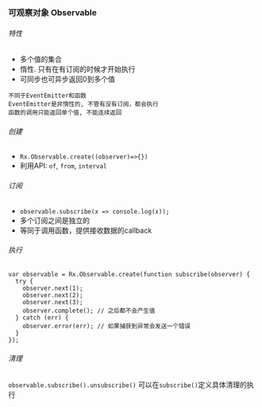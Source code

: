 ### 可观察对象 Observable

###### 特性
- 多个值的集合
- 惰性. 只有在有订阅的时候才开始执行
- 可同步也可异步返回0到多个值

```
不同于EventEmitter和函数
EventEmitter是非惰性的, 不管有没有订阅，都会执行
函数的调用只能返回单个值, 不能连续返回
```

###### 创建
- `Rx.Observable.create((observer)=>{})`
- 利用API: `of`, `from`, `interval`

###### 订阅
- `observable.subscribe(x => console.log(x));`
- 多个订阅之间是独立的
- 等同于调用函数，提供接收数据的callback

###### 执行
```
var observable = Rx.Observable.create(function subscribe(observer) {
  try {
    observer.next(1);
    observer.next(2);
    observer.next(3);
    observer.complete(); // 之后都不会产生值
  } catch (err) {
    observer.error(err); // 如果捕获到异常会发送一个错误
  }
});
```

###### 清理
`observable.subscribe().unsubscribe()`
可以在`subscribe()`定义具体清理的执行

